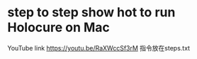 # step to step show hot to run Holocure on Mac
YouTube link https://youtu.be/RaXWccSf3rM
指令放在steps.txt
